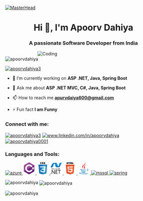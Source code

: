 [![MasterHead](https://media.istockphoto.com/id/1794694095/photo/saas-concept-software-as-a-service.jpg?s=612x612&w=0&k=20&c=Lfs9qezjeAw2zc6dnKIk8V39wIl4peP5KqJyqLrHE0o=)](https://apoorvdahiya.io)
<h1 align="center">Hi 👋, I'm Apoorv Dahiya</h1>
<h3 align="center">A passionate Software Developer from India</h3>
<img align="right" alt="Coding" width="400" src="https://t4.ftcdn.net/jpg/05/90/45/35/360_F_590453560_ugMuPncnGYB6XnJqmC8xiPQx4eg3jmMD.jpg")

<p align="left"> <img src="https://komarev.com/ghpvc/?username=apoorvdahiya&label=Profile%20views&color=0e75b6&style=flat" alt="apoorvdahiya" /> </p>

<p align="left"> <a href="https://twitter.com/apoorvdahiya3" target="blank"><img src="https://img.shields.io/twitter/follow/apoorvdahiya3?logo=twitter&style=for-the-badge" alt="apoorvdahiya3" /></a> </p>

- 🔭 I’m currently working on **ASP .NET, Java, Spring Boot**

- 💬 Ask me about **ASP .NET MVC, C#, Java, Spring Boot**

- 📫 How to reach me **apurvdaiya600@gmail.com**

- ⚡ Fun fact **I am Funny**

<h3 align="left">Connect with me:</h3>
<p align="left">
<a href="https://twitter.com/apoorvdahiya3" target="blank"><img align="center" src="https://raw.githubusercontent.com/rahuldkjain/github-profile-readme-generator/master/src/images/icons/Social/twitter.svg" alt="apoorvdahiya3" height="30" width="40" /></a>
<a href="https://linkedin.com/in/www.linkedin.com/in/apoorvdahiya" target="blank"><img align="center" src="https://raw.githubusercontent.com/rahuldkjain/github-profile-readme-generator/master/src/images/icons/Social/linked-in-alt.svg" alt="www.linkedin.com/in/apoorvdahiya" height="30" width="40" /></a>
<a href="https://www.leetcode.com/apoorvdahiya0001" target="blank"><img align="center" src="https://raw.githubusercontent.com/rahuldkjain/github-profile-readme-generator/master/src/images/icons/Social/leet-code.svg" alt="apoorvdahiya0001" height="30" width="40" /></a>
</p>

<h3 align="left">Languages and Tools:</h3>
<p align="left"> <a href="https://azure.microsoft.com/en-in/" target="_blank" rel="noreferrer"> <img src="https://www.vectorlogo.zone/logos/microsoft_azure/microsoft_azure-icon.svg" alt="azure" width="40" height="40"/> </a> <a href="https://www.w3schools.com/cs/" target="_blank" rel="noreferrer"> <img src="https://raw.githubusercontent.com/devicons/devicon/master/icons/csharp/csharp-original.svg" alt="csharp" width="40" height="40"/> </a> <a href="https://www.w3schools.com/css/" target="_blank" rel="noreferrer"> <img src="https://raw.githubusercontent.com/devicons/devicon/master/icons/css3/css3-original-wordmark.svg" alt="css3" width="40" height="40"/> </a> <a href="https://dotnet.microsoft.com/" target="_blank" rel="noreferrer"> <img src="https://raw.githubusercontent.com/devicons/devicon/master/icons/dot-net/dot-net-original-wordmark.svg" alt="dotnet" width="40" height="40"/> </a> <a href="https://www.w3.org/html/" target="_blank" rel="noreferrer"> <img src="https://raw.githubusercontent.com/devicons/devicon/master/icons/html5/html5-original-wordmark.svg" alt="html5" width="40" height="40"/> </a> <a href="https://www.java.com" target="_blank" rel="noreferrer"> <img src="https://raw.githubusercontent.com/devicons/devicon/master/icons/java/java-original.svg" alt="java" width="40" height="40"/> </a> <a href="https://www.microsoft.com/en-us/sql-server" target="_blank" rel="noreferrer"> <img src="https://www.svgrepo.com/show/303229/microsoft-sql-server-logo.svg" alt="mssql" width="40" height="40"/> </a> <a href="https://spring.io/" target="_blank" rel="noreferrer"> <img src="https://www.vectorlogo.zone/logos/springio/springio-icon.svg" alt="spring" width="40" height="40"/> </a> </p>

<p><img align="left" src="https://github-readme-stats.vercel.app/api/top-langs?username=apoorvdahiya&show_icons=true&locale=en&layout=compact" alt="apoorvdahiya" /></p>

<p>&nbsp;<img align="center" src="https://github-readme-stats.vercel.app/api?username=apoorvdahiya&show_icons=true&locale=en" alt="apoorvdahiya" /></p>

<p><img align="center" src="https://github-readme-streak-stats.herokuapp.com/?user=apoorvdahiya&" alt="apoorvdahiya" /></p>
